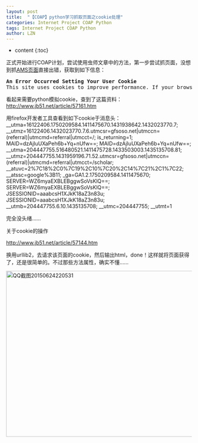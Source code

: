 ```yaml
---
layout: post
title:  "【COAP】python学习抓取页面之cookie处理" 
categories: Internet Project COAP Python
tags: Internet Project COAP Python
author: LZN
---
```


* content
{:toc}

正式开始进行COAP计划，尝试使用虫师文章中的方法，第一步尝试抓页面，没想到抓<a href="http://journals.ametsoc.org/toc/clim/27/1">AMS页面</a>直接出错，获取到如下信息：
<pre><strong>An Error Occurred Setting Your User Cookie</strong>
This site uses cookies to improve performance. If your browser does not accept cookies, you cannot view this site.</pre>
看起来需要python模拟cookie，查到了这篇资料：
http://www.jb51.net/article/57161.htm

用firefox开发者工具查看到如下cookie于消息头：
__utma=16122406.1750209584.1411475670.1431938642.1432023770.7; __utmz=16122406.1432023770.7.6.utmcsr=gfsoso.net|utmccn=(referral)|utmcmd=referral|utmcct=/; is_returning=1; MAID=dzAjIuUXaPeh6b+Yq+nUfw==; MAID=dzAjIuUXaPeh6b+Yq+nUfw==; __utma=204447755.516480521.1411475728.1433503003.1435135708.81; __utmz=204447755.1431959196.71.52.utmcsr=gfsoso.net|utmccn=(referral)|utmcmd=referral|utmcct=/scholar; __atuvc=2%7C18%2C0%7C19%2C10%7C20%2C14%7C21%2C1%7C22; __atssc=google%3B11; _ga=GA1.2.1750209584.1411475670; SERVER=WZ6myaEXBLEBggwSoVsKlQ==; SERVER=WZ6myaEXBLEBggwSoVsKlQ==; JSESSIONID=aaabcsH1XJkK18aZ3n83u; JSESSIONID=aaabcsH1XJkK18aZ3n83u; __utmb=204447755.6.10.1435135708; __utmc=204447755; __utmt=1

完全没头绪……

关于cookie的操作

http://www.jb51.net/article/57144.htm

换用urllib2，去请求该页面的cookie，然后输出html，done！这样就将页面获得了，还是很简单的。不过那些方法属性，确实不懂……

<a href="http://222.200.180.66:1234/L_Zealot/blog/wordpress/wp-content/uploads/2015/06/QQ截图20150624220531.png"><img class="alignnone size-full wp-image-567" src="http://222.200.180.66:1234/L_Zealot/blog/wordpress/wp-content/uploads/2015/06/QQ截图20150624220531.png" alt="QQ截图20150624220531" width="1688" height="450" /></a>